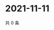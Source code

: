 # 2021-11-11

共 0 条

<!-- BEGIN WEIBO -->
<!-- 最后更新时间 Thu Nov 11 2021 08:49:19 GMT+0800 (China Standard Time) -->

<!-- END WEIBO -->
